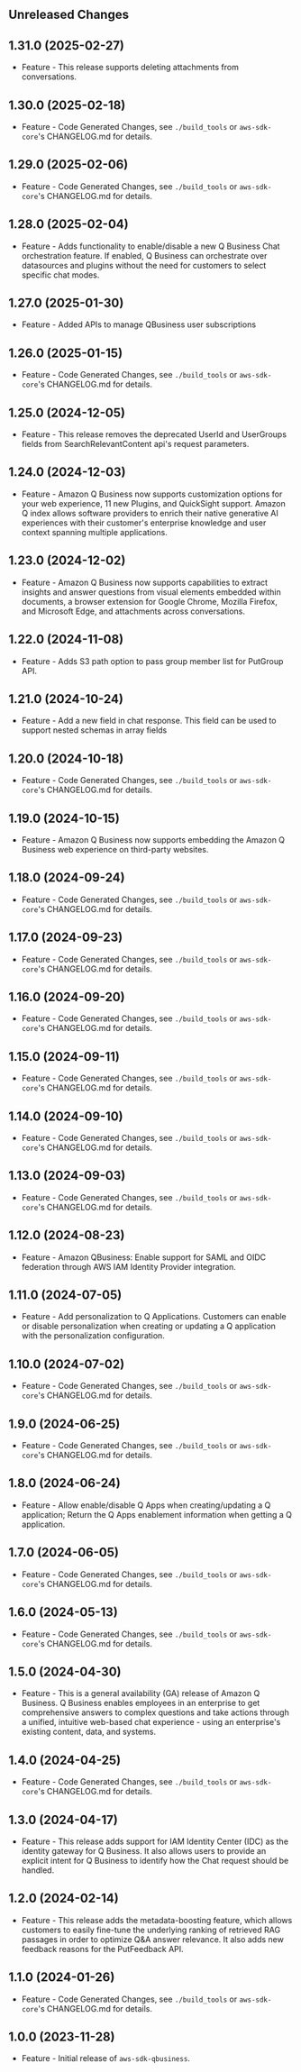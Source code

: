 Unreleased Changes
------------------

1.31.0 (2025-02-27)
------------------

* Feature - This release supports deleting attachments from conversations.

1.30.0 (2025-02-18)
------------------

* Feature - Code Generated Changes, see `./build_tools` or `aws-sdk-core`'s CHANGELOG.md for details.

1.29.0 (2025-02-06)
------------------

* Feature - Code Generated Changes, see `./build_tools` or `aws-sdk-core`'s CHANGELOG.md for details.

1.28.0 (2025-02-04)
------------------

* Feature - Adds functionality to enable/disable a new Q Business Chat orchestration feature. If enabled, Q Business can orchestrate over datasources and plugins without the need for customers to select specific chat modes.

1.27.0 (2025-01-30)
------------------

* Feature - Added APIs to manage QBusiness user subscriptions

1.26.0 (2025-01-15)
------------------

* Feature - Code Generated Changes, see `./build_tools` or `aws-sdk-core`'s CHANGELOG.md for details.

1.25.0 (2024-12-05)
------------------

* Feature - This release removes the deprecated UserId and UserGroups fields from SearchRelevantContent api's request parameters.

1.24.0 (2024-12-03)
------------------

* Feature - Amazon Q Business now supports customization options for your web experience, 11 new Plugins, and QuickSight support. Amazon Q index allows software providers to enrich their native generative AI experiences with their customer's enterprise knowledge and user context spanning multiple applications.

1.23.0 (2024-12-02)
------------------

* Feature - Amazon Q Business now supports capabilities to extract insights and answer questions from visual elements embedded within documents, a browser extension for Google Chrome, Mozilla Firefox, and Microsoft Edge, and attachments across conversations.

1.22.0 (2024-11-08)
------------------

* Feature - Adds S3 path option to pass group member list for PutGroup API.

1.21.0 (2024-10-24)
------------------

* Feature - Add a new field in chat response. This field can be used to support nested schemas in array fields

1.20.0 (2024-10-18)
------------------

* Feature - Code Generated Changes, see `./build_tools` or `aws-sdk-core`'s CHANGELOG.md for details.

1.19.0 (2024-10-15)
------------------

* Feature - Amazon Q Business now supports embedding the Amazon Q Business web experience on third-party websites.

1.18.0 (2024-09-24)
------------------

* Feature - Code Generated Changes, see `./build_tools` or `aws-sdk-core`'s CHANGELOG.md for details.

1.17.0 (2024-09-23)
------------------

* Feature - Code Generated Changes, see `./build_tools` or `aws-sdk-core`'s CHANGELOG.md for details.

1.16.0 (2024-09-20)
------------------

* Feature - Code Generated Changes, see `./build_tools` or `aws-sdk-core`'s CHANGELOG.md for details.

1.15.0 (2024-09-11)
------------------

* Feature - Code Generated Changes, see `./build_tools` or `aws-sdk-core`'s CHANGELOG.md for details.

1.14.0 (2024-09-10)
------------------

* Feature - Code Generated Changes, see `./build_tools` or `aws-sdk-core`'s CHANGELOG.md for details.

1.13.0 (2024-09-03)
------------------

* Feature - Code Generated Changes, see `./build_tools` or `aws-sdk-core`'s CHANGELOG.md for details.

1.12.0 (2024-08-23)
------------------

* Feature - Amazon QBusiness: Enable support for SAML and OIDC federation through AWS IAM Identity Provider integration.

1.11.0 (2024-07-05)
------------------

* Feature - Add personalization to Q Applications. Customers can enable or disable personalization when creating or updating a Q application with the personalization configuration.

1.10.0 (2024-07-02)
------------------

* Feature - Code Generated Changes, see `./build_tools` or `aws-sdk-core`'s CHANGELOG.md for details.

1.9.0 (2024-06-25)
------------------

* Feature - Code Generated Changes, see `./build_tools` or `aws-sdk-core`'s CHANGELOG.md for details.

1.8.0 (2024-06-24)
------------------

* Feature - Allow enable/disable Q Apps when creating/updating a Q application; Return the Q Apps enablement information when getting a Q application.

1.7.0 (2024-06-05)
------------------

* Feature - Code Generated Changes, see `./build_tools` or `aws-sdk-core`'s CHANGELOG.md for details.

1.6.0 (2024-05-13)
------------------

* Feature - Code Generated Changes, see `./build_tools` or `aws-sdk-core`'s CHANGELOG.md for details.

1.5.0 (2024-04-30)
------------------

* Feature - This is a general availability (GA) release of Amazon Q Business. Q Business enables employees in an enterprise to get comprehensive answers to complex questions and take actions through a unified, intuitive web-based chat experience - using an enterprise's existing content, data, and systems.

1.4.0 (2024-04-25)
------------------

* Feature - Code Generated Changes, see `./build_tools` or `aws-sdk-core`'s CHANGELOG.md for details.

1.3.0 (2024-04-17)
------------------

* Feature - This release adds support for IAM Identity Center (IDC) as the identity gateway for Q Business. It also allows users to provide an explicit intent for Q Business to identify how the Chat request should be handled.

1.2.0 (2024-02-14)
------------------

* Feature - This release adds the metadata-boosting feature, which allows customers to easily fine-tune the underlying ranking of retrieved RAG passages in order to optimize Q&A answer relevance. It also adds new feedback reasons for the PutFeedback API.

1.1.0 (2024-01-26)
------------------

* Feature - Code Generated Changes, see `./build_tools` or `aws-sdk-core`'s CHANGELOG.md for details.

1.0.0 (2023-11-28)
------------------

* Feature - Initial release of `aws-sdk-qbusiness`.

